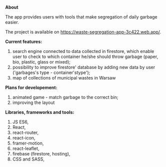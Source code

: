 **About**

The app provides users with tools that make segregation of daily garbage easier. 

The project is available on https://waste-segregation-app-3c422.web.app/.

**Current features:**
1. search engine connected to data collected in firestore, which enable user to check to which container he/she should throw garbage (paper, bio, plastic, glass or mixed);
2. possibility to improve firestore' database by adding new data by user ('garbages's type - container'stype');
3. map of collections of municipal wastes in Warsaw

**Plans for developement:**
1. animated game - match garbage to the correct bin;
2. improving the layout

**Libraries, frameworks and tools:**
1. JS ES6,
2. React,
3. react-router,
4. react-icon,
5. framer-motion,
6. react-leaflet,
7. firebase (firestore, hosting),
8. CSS and SASS,
